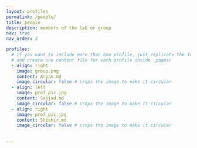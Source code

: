 ```yaml
---
layout: profiles
permalink: /people/
title: people
description: members of the lab or group
nav: true
nav_order: 2

profiles:
  # if you want to include more than one profile, just replicate the following block
  # and create one content file for each profile inside _pages/
  - align: right
    image: group.png
    content: Aryan.md
    image_circular: false # crops the image to make it circular
  - align: left
    image: prof_pic.jpg
    content: Sajjad.md
    image_circular: false # crops the image to make it circular
  - align: right
    image: prof_pic.jpg
    content: Shishir.md
    image_circular: false # crops the image to make it circular
    
  
---
```



